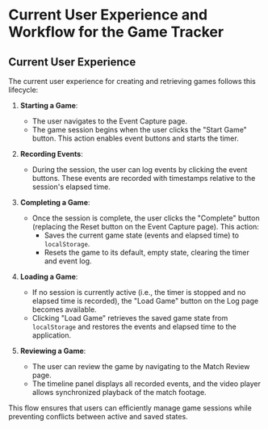 # Current User Experience and Workflow for the Game Tracker

## Current User Experience

The current user experience for creating and retrieving games follows this lifecycle:

1. **Starting a Game**:
   - The user navigates to the Event Capture page.
   - The game session begins when the user clicks the "Start Game" button. This action enables event buttons and starts the timer.

2. **Recording Events**:
   - During the session, the user can log events by clicking the event buttons. These events are recorded with timestamps relative to the session's elapsed time.

3. **Completing a Game**:
   - Once the session is complete, the user clicks the "Complete" button (replacing the Reset button on the Event Capture page). This action:
     - Saves the current game state (events and elapsed time) to `localStorage`.
     - Resets the game to its default, empty state, clearing the timer and event log.

4. **Loading a Game**:
   - If no session is currently active (i.e., the timer is stopped and no elapsed time is recorded), the "Load Game" button on the Log page becomes available.
   - Clicking "Load Game" retrieves the saved game state from `localStorage` and restores the events and elapsed time to the application.

5. **Reviewing a Game**:
   - The user can review the game by navigating to the Match Review page.
   - The timeline panel displays all recorded events, and the video player allows synchronized playback of the match footage.

This flow ensures that users can efficiently manage game sessions while preventing conflicts between active and saved states.
